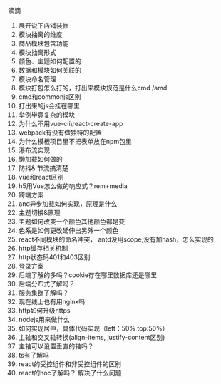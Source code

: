 滴滴

1. 展开说下店铺装修
2. 模块抽离的维度
3. 商品模块包含功能
4. 模块抽离形式
5. 颜色、主题如何配置的
6. 数据和模块如何关联的
7. 模块命名管理
8. 模块打包怎么打的，打出来模块规范是什么cmd /amd
9. cmd和commonjs区别
10. 打出来的js会挂在哪里
11. 举例毕竟复杂的模块
12. 为什么不用vue-cli\react-create-app
13. webpack有没有做独特的配置
14. 为什么模板项目里不把表单放在npm包里
15. 瀑布流实现
16. 懒加载如何做的
17. 防抖& 节流搞清楚
18. vue和react区别
19. h5用Vue怎么做的响应式？rem+media
20. 跨端方案
21. and异步加载如何实现，原理是什么
22. 主题切换&原理
23. 主题如何改变一个颜色其他颜色都是变
24. 色系是如何更改延伸出另外一个颜色
25. react不同模块的命名冲突， antd没用scope,没有加hash，怎么实现的
26. http缓存相关机制
27. http状态码401和403区别
28. 登录方案
29. 后端了解的多吗？cookie存在哪里数据库还是哪里
30. 后端分布式了解吗？
31. 服务集群了解吗？
32. 现在线上也有用nginx吗
33. http如何升级https
34. nodejs用来做什么
35. 如何实现居中，具体代码实现（left：50%  top:50%）
36. 主轴和交叉轴转换(align-items, justify-content区别)
37. 主轴可以设置垂直的轴吗？
38. ts有了解吗
39. react的受控组件和非受控组件的区别
40. react的hoc了解吗？ 解决了什么问题